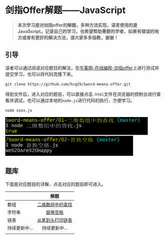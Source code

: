 # 剑指Offer解题——JavaScript

>  **本次学习是对剑指offer的解题，多种方法实现，语言使用的是JavaScript。记录自己的学习，也希望帮助需要的学者，如果有错误的地方或者有更好的解决方法，请大家多多指教，谢谢！**

## 引导

读者可以通过阅读对应题目的解法，在[牛客网-在线编程-剑指offer](https://www.nowcoder.com/ta/coding-interviews)上进行测试并提交学习，也可以将代码克隆下来。

```b
git clone https://github.com/hcq29/Sword-means-offer.git
```

得到文件后，进入对应的题目，可以直接点击`.html`文件在浏览器的控制台进行查看并调试，也可以通过本地的`node.js`进行代码的执行，方便学习。

```b
node xxxx.js
```

<img src="images/image-20200116140535097.png" alt="image-20200116140535097" style="zoom:67%;" />

<img src="images/image-20200116140806972.png" alt="image-20200116140806972" style="zoom:67%;" />

## 题库

下面是对应题目的详解，点击对应的题目即可进入。

|               |                    解题                    |
| :------------ | :----------------------------------------: |
| 数组          | [二维数组中的查找](./01-二维数组中的查找/) |
| 字符串        |         [替换空格](./02-替换空格/)         |
| 链表          | [从尾到头打印链表](./03-从尾到头打印链表/) |
| 持续更新中... |               持续更新中...                |
|               |                                            |

